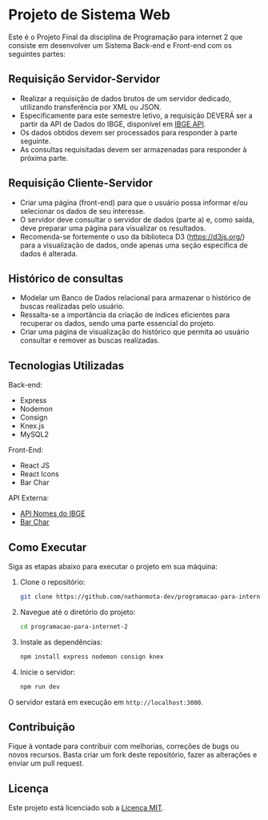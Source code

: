 # Projeto de Sistema Web

Este é o Projeto Final da disciplina de Programação para internet 2 que consiste em desenvolver um Sistema Back-end e Front-end com os seguintes partes:

## Requisição Servidor-Servidor

- Realizar a requisição de dados brutos de um servidor dedicado, utilizando transferência por XML ou JSON.
- Especificamente para este semestre letivo, a requisição DEVERÁ ser a partir da API de Dados do IBGE, disponível em [IBGE API](https://servicodados.ibge.gov.br/api/docs/).
- Os dados obtidos devem ser processados para responder à parte seguinte.
- As consultas requisitadas devem ser armazenadas para responder à próxima parte.

## Requisição Cliente-Servidor

- Criar uma página (front-end) para que o usuário possa informar e/ou selecionar os dados de seu interesse.
- O servidor deve consultar o servidor de dados (parte a) e, como saída, deve preparar uma página para visualizar os resultados.
- Recomenda-se fortemente o uso da biblioteca D3 (https://d3js.org/) para a visualização de dados, onde apenas uma seção específica de dados é alterada.

## Histórico de consultas

- Modelar um Banco de Dados relacional para armazenar o histórico de buscas realizadas pelo usuário.
- Ressalta-se a importância da criação de índices eficientes para recuperar os dados, sendo uma parte essencial do projeto.
- Criar uma página de visualização do histórico que permita ao usuário consultar e remover as buscas realizadas.

## Tecnologias Utilizadas

Back-end:

- Express
- Nodemon
- Consign
- Knex.js
- MySQL2

Front-End:

- React JS
- React Icons
- Bar Char

API Externa:

- [API Nomes do IBGE](https://servicodados.ibge.gov.br/api/docs/nomes?versao=2)
- [Bar Char](https://recharts.org/en-US/api/BarChart)

## Como Executar

Siga as etapas abaixo para executar o projeto em sua máquina:

1. Clone o repositório:

   ```sh
   git clone https://github.com/nathanmota-dev/programacao-para-internet-2
   ```

2. Navegue até o diretório do projeto:

   ```sh
   cd programacao-para-internet-2
   ```

3. Instale as dependências:

   ```sh
   npm install express nodemon consign knex
   ```

4. Inicie o servidor:

   ```sh
   npm run dev
   ```

O servidor estará em execução em `http://localhost:3000`.

## Contribuição

Fique à vontade para contribuir com melhorias, correções de bugs ou novos recursos. Basta criar um fork deste repositório, fazer as alterações e enviar um pull request.

## Licença

Este projeto está licenciado sob a [Licença MIT](LICENSE).